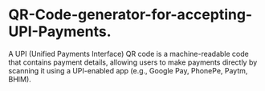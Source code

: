 # QR-Code-generator-for-accepting-UPI-Payments.
A UPI (Unified Payments Interface) QR code is a machine-readable code that contains payment details, allowing users to make payments directly by scanning it using a UPI-enabled app (e.g., Google Pay, PhonePe, Paytm, BHIM).
